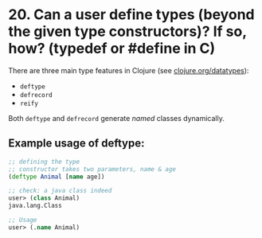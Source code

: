 # 20. Can a user define types (beyond the given type constructors)? If so, how? (typedef or #define in C)


There are three main type features in Clojure (see [clojure.org/datatypes](http://clojure.org/datatypes)):

* `deftype`
* `defrecord`
* `reify`

Both `deftype` and `defrecord` generate _named_ classes dynamically.




## Example usage of deftype:


```clojure
;; defining the type
;; constructor takes two parameters, name & age
(deftype Animal [name age])

;; check: a java class indeed
user> (class Animal)
java.lang.Class

;; Usage
user> (.name Animal)
```

